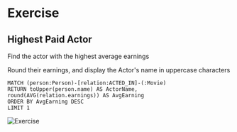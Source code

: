 # Exercise

## Highest Paid Actor

Find the actor with the highest average earnings

Round their earnings, and display the Actor's name in uppercase characters

```
MATCH (person:Person)-[relation:ACTED_IN]-(:Movie)
RETURN toUpper(person.name) AS ActorName, round(AVG(relation.earnings)) AS AvgEarning
ORDER BY AvgEarning DESC
LIMIT 1
```

![Exercise](/img/exercise5.png)
